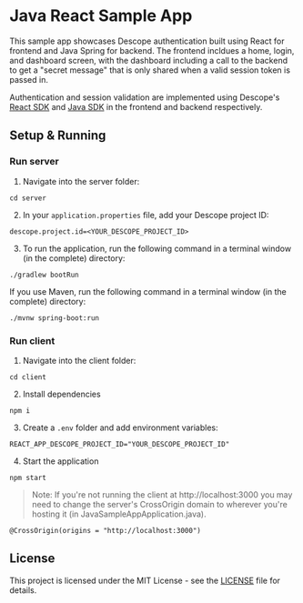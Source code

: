 # Java React Sample App 

This sample app showcases Descope authentication built using React for frontend and Java Spring for backend. The frontend incldues a home, login, and dashboard screen, with the dashboard including a call to the backend to get a "secret message" that is only shared when a valid session token is passed in. 

Authentication and session validation are implemented using Descope's [React SDK](https://github.com/descope/react-sdk) and [Java SDK](https://github.com/descope/descope-java) in the frontend and backend respectively.

## Setup & Running

### Run server

1. Navigate into the server folder:
```
cd server
```

2. In your `application.properties` file, add your Descope project ID:
```
descope.project.id=<YOUR_DESCOPE_PROJECT_ID>
```

3. To run the application, run the following command in a terminal window (in the complete) directory:

```
./gradlew bootRun
```

If you use Maven, run the following command in a terminal window (in the complete) directory:

```
./mvnw spring-boot:run
```


### Run client

1. Navigate into the client folder:
```
cd client
```

2. Install dependencies
```
npm i
```

3. Create a `.env` folder and add environment variables:
```
REACT_APP_DESCOPE_PROJECT_ID="YOUR_DESCOPE_PROJECT_ID"
```

4. Start the application
```
npm start
```

>Note: If you're not running the client at http://localhost:3000 you may need to change the server's CrossOrigin domain to wherever you're hosting it (in JavaSampleAppApplication.java).
```
@CrossOrigin(origins = "http://localhost:3000")
```

## License

This project is licensed under the MIT License - see the [LICENSE](LICENSE) file for details.

